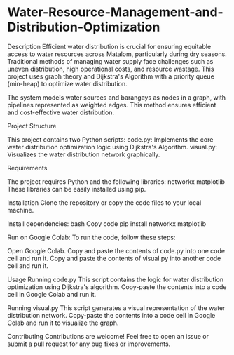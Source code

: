 # Water-Resource-Management-and-Distribution-Optimization

Description
Efficient water distribution is crucial for ensuring equitable access to water resources across Matalom, particularly during dry seasons. Traditional methods of managing water supply face challenges such as uneven distribution, high operational costs, and resource wastage. This project uses graph theory and Dijkstra's Algorithm with a priority queue (min-heap) to optimize water distribution.

The system models water sources and barangays as nodes in a graph, with pipelines represented as weighted edges. This method ensures efficient and cost-effective water distribution.

Project Structure

This project contains two Python scripts:
code.py: Implements the core water distribution optimization logic using Dijkstra's Algorithm.
visual.py: Visualizes the water distribution network graphically.

Requirements

The project requires Python and the following libraries:
networkx
matplotlib
These libraries can be easily installed using pip.

Installation
Clone the repository or copy the code files to your local machine.

Install dependencies:
bash
Copy code
pip install networkx matplotlib

Run on Google Colab: To run the code, follow these steps:

Open Google Colab.
Copy and paste the contents of code.py into one code cell and run it.
Copy and paste the contents of visual.py into another code cell and run it.

Usage
Running code.py
This script contains the logic for water distribution optimization using Dijkstra's algorithm.
Copy-paste the contents into a code cell in Google Colab and run it.

Running visual.py
This script generates a visual representation of the water distribution network.
Copy-paste the contents into a code cell in Google Colab and run it to visualize the graph.

Contributing
Contributions are welcome! Feel free to open an issue or submit a pull request for any bug fixes or improvements.
